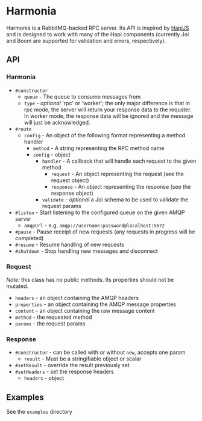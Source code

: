 # Harmonia

Harmonia is a RabbitMQ-backed RPC server. Its API is inspired by [HapiJS](http://hapijs.org)
and is designed to work with many of the Hapi components (currently Joi and Boom are supported
for validation and errors, respectively).

## API

### Harmonia

  - `#constructor`
    - `queue` - The queue to consume messages from
    - `type` - *optional* 'rpc' or 'worker'; the only major difference is that in rpc mode,
    the server will return your response data to the requster. In worker mode, the response
    data will be ignored and the message will just be acknowledged.
  - `#route`
    - `config` - An object of the following format representing a method handler
      - `method` - A string representing the RPC method name
      - `config` - object
        - `handler` - A callback that will handle each request to the given method
          - `request` - An object representing the request (see the request object)
          - `response` - An object representing the response (see the response object)
        - `validate` - *optional* a Joi schema to be used to validate the request params
  - `#listen` - Start listening to the configured queue on the given AMQP server
    - `amqpUrl` - e.g. `amqp://username:password@localhost:5672`
  - `#pause` - Pause receipt of new requests (any requests in progress will be completed)
  - `#resume` - Resume handling of new requests
  - `#shutdown` - Stop handling new messages and disconnect

### Request
*Note:* this class has no public methods. Its properties should not be mutated.

  - `headers` - an object containing the AMQP headers
  - `properties` - an object containing the AMQP message properties
  - `content` - an object containing the raw message content
  - `method` - the requested method
  - `params` - the request params

### Response

  - `#constructor` - can be called with or without `new`, accepts one param
    - `result` - Must be a stringifiable object or scalar
  - `#setResult` - override the result previously set
  - `#setHeaders` - set the response headers
    - `headers` - object

## Examples

See the `examples` directory

